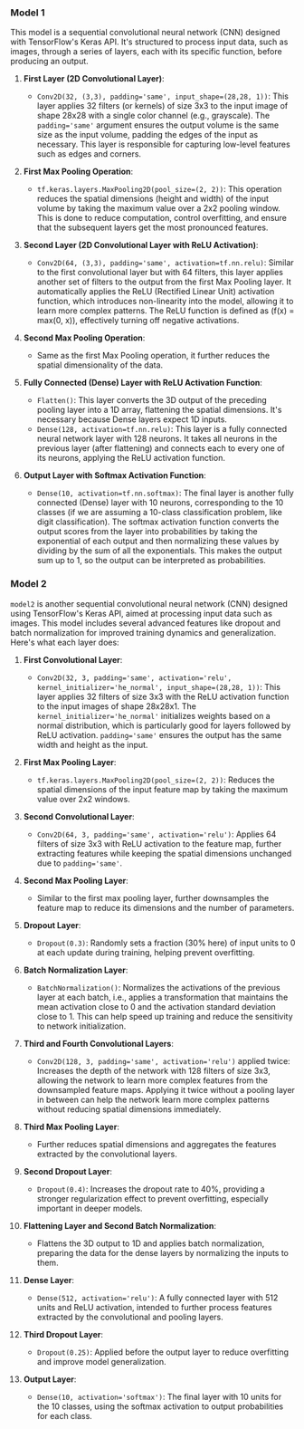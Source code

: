 ### Model 1

This model is a sequential convolutional neural network (CNN) designed with TensorFlow's Keras API. It's structured to process input data, such as images, through a series of layers, each with its specific function, before producing an output.

1. **First Layer (2D Convolutional Layer)**:
    - `Conv2D(32, (3,3), padding='same', input_shape=(28,28, 1))`: This layer applies 32 filters (or kernels) of size 3x3 to the input image of shape 28x28 with a single color channel (e.g., grayscale). The `padding='same'` argument ensures the output volume is the same size as the input volume, padding the edges of the input as necessary. This layer is responsible for capturing low-level features such as edges and corners.

2. **First Max Pooling Operation**:
    - `tf.keras.layers.MaxPooling2D(pool_size=(2, 2))`: This operation reduces the spatial dimensions (height and width) of the input volume by taking the maximum value over a 2x2 pooling window. This is done to reduce computation, control overfitting, and ensure that the subsequent layers get the most pronounced features.

3. **Second Layer (2D Convolutional Layer with ReLU Activation)**:
    - `Conv2D(64, (3,3), padding='same', activation=tf.nn.relu)`: Similar to the first convolutional layer but with 64 filters, this layer applies another set of filters to the output from the first Max Pooling layer. It automatically applies the ReLU (Rectified Linear Unit) activation function, which introduces non-linearity into the model, allowing it to learn more complex patterns. The ReLU function is defined as \(f(x) = max(0, x)\), effectively turning off negative activations.

4. **Second Max Pooling Operation**:
    - Same as the first Max Pooling operation, it further reduces the spatial dimensionality of the data.

5. **Fully Connected (Dense) Layer with ReLU Activation Function**:
    - `Flatten()`: This layer converts the 3D output of the preceding pooling layer into a 1D array, flattening the spatial dimensions. It's necessary because Dense layers expect 1D inputs.
    - `Dense(128, activation=tf.nn.relu)`: This layer is a fully connected neural network layer with 128 neurons. It takes all neurons in the previous layer (after flattening) and connects each to every one of its neurons, applying the ReLU activation function.

6. **Output Layer with Softmax Activation Function**:
    - `Dense(10, activation=tf.nn.softmax)`: The final layer is another fully connected (Dense) layer with 10 neurons, corresponding to the 10 classes (if we are assuming a 10-class classification problem, like digit classification). The softmax activation function converts the output scores from the layer into probabilities by taking the exponential of each output and then normalizing these values by dividing by the sum of all the exponentials. This makes the output sum up to 1, so the output can be interpreted as probabilities.


### Model 2

`model2` is another sequential convolutional neural network (CNN) designed using TensorFlow's Keras API, aimed at processing input data such as images. This model includes several advanced features like dropout and batch normalization for improved training dynamics and generalization. Here's what each layer does:

1. **First Convolutional Layer**:
    - `Conv2D(32, 3, padding='same', activation='relu', kernel_initializer='he_normal', input_shape=(28,28, 1))`: This layer applies 32 filters of size 3x3 with the ReLU activation function to the input images of shape 28x28x1. The `kernel_initializer='he_normal'` initializes weights based on a normal distribution, which is particularly good for layers followed by ReLU activation. `padding='same'` ensures the output has the same width and height as the input.

2. **First Max Pooling Layer**:
    - `tf.keras.layers.MaxPooling2D(pool_size=(2, 2))`: Reduces the spatial dimensions of the input feature map by taking the maximum value over 2x2 windows.

3. **Second Convolutional Layer**:
    - `Conv2D(64, 3, padding='same', activation='relu')`: Applies 64 filters of size 3x3 with ReLU activation to the feature map, further extracting features while keeping the spatial dimensions unchanged due to `padding='same'`.

4. **Second Max Pooling Layer**:
    - Similar to the first max pooling layer, further downsamples the feature map to reduce its dimensions and the number of parameters.

5. **Dropout Layer**:
    - `Dropout(0.3)`: Randomly sets a fraction (30% here) of input units to 0 at each update during training, helping prevent overfitting.

6. **Batch Normalization Layer**:
    - `BatchNormalization()`: Normalizes the activations of the previous layer at each batch, i.e., applies a transformation that maintains the mean activation close to 0 and the activation standard deviation close to 1. This can help speed up training and reduce the sensitivity to network initialization.

7. **Third and Fourth Convolutional Layers**:
    - `Conv2D(128, 3, padding='same', activation='relu')` applied twice: Increases the depth of the network with 128 filters of size 3x3, allowing the network to learn more complex features from the downsampled feature maps. Applying it twice without a pooling layer in between can help the network learn more complex patterns without reducing spatial dimensions immediately.

8. **Third Max Pooling Layer**:
    - Further reduces spatial dimensions and aggregates the features extracted by the convolutional layers.

9. **Second Dropout Layer**:
    - `Dropout(0.4)`: Increases the dropout rate to 40%, providing a stronger regularization effect to prevent overfitting, especially important in deeper models.

10. **Flattening Layer and Second Batch Normalization**:
    - Flattens the 3D output to 1D and applies batch normalization, preparing the data for the dense layers by normalizing the inputs to them.

11. **Dense Layer**:
    - `Dense(512, activation='relu')`: A fully connected layer with 512 units and ReLU activation, intended to further process features extracted by the convolutional and pooling layers.

12. **Third Dropout Layer**:
    - `Dropout(0.25)`: Applied before the output layer to reduce overfitting and improve model generalization.

13. **Output Layer**:
    - `Dense(10, activation='softmax')`: The final layer with 10 units for the 10 classes, using the softmax activation to output probabilities for each class.

